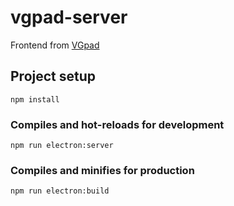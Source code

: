 # vgpad-server
Frontend from [VGpad](https://github.com/whatGUI/VGpad)  

## Project setup
```
npm install
```

### Compiles and hot-reloads for development
```
npm run electron:server
```

### Compiles and minifies for production
```
npm run electron:build
```